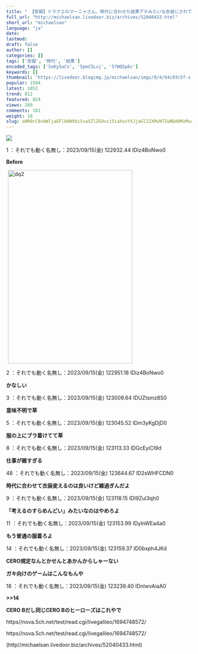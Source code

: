 ```yaml
---
title: " 【悲報】ドラクエのマーニャさん、時代に合わせた結果アホみたいな衣装にされてしまう"
full_url: "http://michaelsan.livedoor.biz/archives/52040433.html"
short_url: "michaelsan"
language: "ja"
date: 
lastmod: 
draft: false
author: []
categories: []
tags: ['悲報', '時代', '結果']
encoded_tags: ['5oKy5aCx', '5pmC5Luj', '57WQ5p6c']
keywords: []
thumbnail: "https://livedoor.blogimg.jp/michaelsan/imgs/9/4/94c93c5f-s.jpg"
popular: 1594
latest: 1652
trend: 812
featured: 824
views: 289
comments: 181
weight: 18
slug: aHR0cC8vbWljaGFlbHNhbi5saXZlZG9vci5iaXovYXJjaGl2ZXMvNTIwNDA0MzMuaHRtbA==
---
```


![](https://livedoor.blogimg.jp/michaelsan/imgs/9/4/94c93c5f-s.jpg)

<div><p>1 ：それでも動く名無し：2023/09/15(金) 122932.44 IDiz4BoNwo0</p><p><b><p>Before</p></b></p><img src='https//livedoor.blogimg.jp/michaelsan/imgs/d/1/d114cf91.jpg' width='337' height='524' border='0' alt='dq2' hspace='5' class='pict'><p>2 ：それでも動く名無し：2023/09/15(金) 122951.18 IDiz4BoNwo0</p><b><p>かなしい </p></b><p>3 ：それでも動く名無し：2023/09/15(金) 123009.64 IDUZtsmz8S0</p><b><p>意味不明で草 </p></b><p>5 ：それでも動く名無し：2023/09/15(金) 123045.52 IDm3yKgDjD0</p><b><p>服の上にブラ着けてて草 </p></b><p>8 ：それでも動く名無し：2023/09/15(金) 123113.33 IDGcEyiCI9d</p><b><p>仕事が雑すぎる</p></b><p>48 ：それでも動く名無し：2023/09/15(金) 123644.67 ID2sWHFCDN0</p><b><p>時代に合わせて衣装変えるのは良いけど雑過ぎんだよ </p></b><p>9 ：それでも動く名無し：2023/09/15(金) 123118.15 IDI9Zul3qh0</p><b><p>「考えるのすらめんどい」みたいなのはやめろよ </p></b><p>11 ：それでも動く名無し：2023/09/15(金) 123153.99 IDylnWEa4a0</p><b><p>もう普通の服着ろよ </p></b><p>14 ：それでも動く名無し：2023/09/15(金) 123159.37 ID0bxph4JKd</p><p><b><p>CERO規定なんとかせんとあかんからしゃーない</p></b></p><p><b><p></p></b></p><b><p>ガキ向けのゲームはこんなもんや </p></b><p>18 ：それでも動く名無し：2023/09/15(金) 123239.40 IDnIwvAiaA0</p><p><b><p><p>>>14</p></p></b></p><p><b><p><p></p></p></b></p><b><p><p>CERO Bだし同じCERO Bのヒーローズはこれやで</p></p></b>https//nova.5ch.net/test/read.cgi/livegalileo/1694748572/<br clear='all'> <p id='a6850dc6aefc0d5bbff2bea180d92d89'> </p> <p id='a6850dc6aefc0d5bbff2bea180d92d89'> </p> <p class='alistcloud-container-6795'></p> <p>https//nova.5ch.net/test/read.cgi/livegalileo/1694748572/</p></div>

(http//michaelsan.livedoor.biz/archives/52040433.html)
